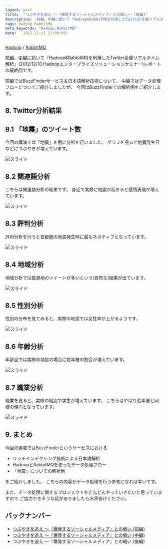 ```yaml
---
layout: post
title:  "つぶやきを追え ～『爆発するソーシャルメディア』との戦い～ (後編)"
description: "前編、中編に続いて『Hadoop&RabbitMQを利用したTwitter全量リアルタイム解析』(2012/12/10 Hadoopエンタープライズソリューションセミナー)レポートの最終回です。"
tags: Hadoop RabbitMQ
meta_keywords: "Hadoop,RabbitMQ"
date:   2012-12-31 21:00:00J
---
```

[Hadoop](/tags/hadoop/) / [RabbitMQ](/tags/rabbitmq/)

[前編](http://hatacomp.hateblo.jp/entry/fight-against-socialmedia-1)、[中編](http://hatacomp.hateblo.jp/entry/fight-against-socialmedia-2)に続いて『Hadoop&RabbitMQを利用したTwitter全量リアルタイム解析』(2012/12/10 Hadoopエンタープライズソリューションセミナー)レポートの最終回です。

前編ではBuzzFinderサービス＆日本語解析技術について、
中編ではデータ処理フローについてご紹介しましたが、
今回はBuzzFinderでの解析例をご紹介します。

## 8. Twitter分析結果

## 8.1 「地震」のツイート数

今回の講演では「地震」を例に分析を行いました。
グラフを見ると地震発生日などにつぶやきが増えています。

![スライド](https://lh4.googleusercontent.com/-zjP5IXAORkc/UNUuZol8HvI/AAAAAAAAASY/E1aPp161-yo/slide-26.png)

## 8.2 関連語分析

こちらは関連語分析の結果です。
身近で実際に地震が起きると感情表現が増えています。

![スライド](https://lh4.googleusercontent.com/-VO5xSz1AGE0/UNUuZ7M7NJI/AAAAAAAAASQ/N4-RK7-RCo0/slide-27.png)

## 8.3 評判分析

評判分析を行うと首都圏の地震発生時に最もネガティブとなっています。

![スライド](https://lh6.googleusercontent.com/-NIFeoP4EMWE/UNUuahHKgmI/AAAAAAAAASc/W_7JV8YnA9U/slide-28.png)

## 8.4 地域分析

地域分析では震源地のツイートが多いという(自然な)結果が出ています。

![スライド](https://lh5.googleusercontent.com/-NmEILflzHqo/UNUuaxko1JI/AAAAAAAAASg/yWZZzzVcL7M/slide-29.png)

## 8.5 性別分析

性別の分布を見てみると、実際の地震では女性率が上がるようです。

![スライド](https://lh3.googleusercontent.com/-BscOXOB3lw8/UNUubDdVBvI/AAAAAAAAASw/k991pbgM-Kw/slide-30.png)

## 8.6 年齢分析

年齢面では実際の地震の場合に若年層の割合が増えています。

![スライド](https://lh6.googleusercontent.com/-2kcHGX0Pi14/UNUubr4uLEI/AAAAAAAAAS0/ariFq7Fze4U/slide-31.png)

## 8.7 職業分析

職業を見ると、実際の地震で学生が増えています。
こちらはやはり若年層と同様の傾向となっています。

![スライド](https://lh5.googleusercontent.com/-ZT2c1IUFsR4/UNUucBbDvoI/AAAAAAAAAS8/clBIbvKJ2Wg/slide-32.png)

## 9. まとめ

今回の連載ではBuzzFinderというサービスにおける

- リッチインデクシング技術による日本語解析
- HadoopとRabbitMQを使ったデータ処理フロー
- 「地震」についての解析例

をご紹介しました。
こちらの内容がデータ処理を行う参考になれば幸いです。

また、データ処理に関するプロジェクトをどんどんやっていきたいと思っていますので
ご協力できそうな話がありましたらお声掛けください。

## バックナンバー
- [つぶやきを追え ～『爆発するソーシャルメディア』との戦い (前編)](/2012/12/22/fight-against-socialmedia-1)
- [つぶやきを追え ～『爆発するソーシャルメディア』との戦い (中編)](/2012/12/23/fight-against-socialmedia-2)
- つぶやきを追え ～『爆発するソーシャルメディア』との戦い (後編)
